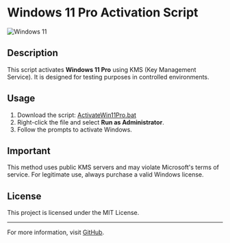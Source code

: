 # Windows 11 Pro Activation Script

![Windows 11](https://via.placeholder.com/800x200?text=Windows+11+Pro+Activation+Script)

## Description
This script activates **Windows 11 Pro** using KMS (Key Management Service). It is designed for testing purposes in controlled environments.

## Usage
1. Download the script: [ActivateWin11Pro.bat](ActivateWin11Pro.bat)
2. Right-click the file and select **Run as Administrator**.
3. Follow the prompts to activate Windows.

## Important
This method uses public KMS servers and may violate Microsoft's terms of service. For legitimate use, always purchase a valid Windows license.

## License
This project is licensed under the MIT License.

---

For more information, visit [GitHub](https://github.com/CosmicCyanide/repository).
